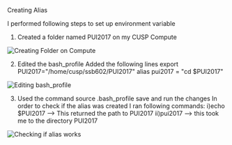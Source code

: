 Creating Alias

I performed following steps to set up environment variable

1. Created a folder named PUI2017 on my CUSP Compute

![Creating Folder on Compute](https://github.com/ssb10/PUI2017_ssb602/blob/master/HW2_ssb602/Creating_folder.png)


2. Edited the bash_profile
  Added the following lines
  export PUI2017="/home/cusp/ssb602/PUI2017"
  alias pui2017 = "cd $PUI2017"
  
  ![Editing bash_profile](https://github.com/ssb10/PUI2017_ssb602/blob/master/HW2_ssb602/bashrc_scrrenshot.png)
  

3. Used the command source .bash_profile save and run the changes
In order to check if the alias was created I ran following commands:
i)echo $PUI2017 --> This returned the path to PUI2017
ii)pui2017 --> this took me to the directory PUI2017

![Checking if alias works](https://github.com/ssb10/PUI2017_ssb602/blob/master/HW2_ssb602/Terminal_Screenshot.png)
